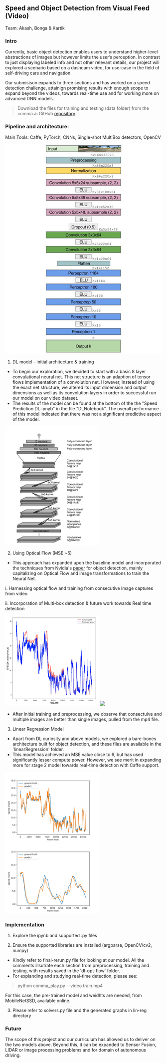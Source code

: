 ## Speed and Object Detection from Visual Feed (Video)
Team: Akash, Bonga & Kartik

### Intro

Currently, basic object detection enables users to understand higher-level abstractions
of images but however limits the user’s perception. In contrast to just displaying labeled
info and not other relevant details, our project will explored a scenario based on a
dashcam video, for use-case in the field of self-driving cars and navigation.

Our submisison expands to three sections and has worked on a speed detection challenge, attainign promising results with enough scope to expand beyond the videos, towards real-time use and for working more on advanced DNN models.

> Download the files for training and testing (data folder) from the comma.ai GitHub [repository](https://github.com/commaai/speedchallenge).

### Pipeline and architecture:
Main Tools: Caffe, PyTorch, CNNs, Single-shot MultiBox detectors, OpenCV

<img src="dl-opt-flow/nvidia.jpg">

1. DL model - initial architecture & training
* To begin our exploration, we decided to start with a basic 8 layer convulational neural net. This net structure is an adaption of tensor flows implementation of a convolution net. However, instead of using the exact net structure, we altered its input dimension and output dimensions as well as its convolution layers in order to successful run our model on our video dataset. 
* The results of the model can be found at the bottom of the the "Speed Prediction DL.ipnyb" in the file "DLNotebook". The overall performance of this model indicated that there was not a significant predictive aspect of the model. 

 <img src="dl-opt-flow/layers.png" width="300">

2. Using Optical Flow (MSE ~5)

* This approach has expanded upon the baseline model and incorporated the techniques from Nvidia's [paper](https://arxiv.org/pdf/1604.07316.pdf) for object detection, mainly capitalizing on Optical Flow and image transformations to train the Neural Net.

i. Harnessing optical flow and training from consecutive image captures from video

ii. Incorporation of Multi-box detection & future work towards Real time detection

<img src="dl-opt-flow/comparison.png" width="300"> <img src="dl-opt-flow/output.gif" width="350">

* After initial training and preprocessing, we observe that consectuive and multiple images are better than single images, pulled from the mp4 file.

3. Linear Regression Model

* Apart from DL curiosity and above models, we explored a bare-bones architecture built for object detection, and these files are available in the 'linearRegression' folder.
* This model has achieved an MSE value close to 6, but has used significantly lesser compute power. However, we see merit in expanding more for stage 2 model towards real-time detection with Caffe support.

<img src="lin-reg/train_graph.png" width="300"> <img src="lin-reg/validation_graph.png" width="300">

### Implementation

1. Explore the ipynb and supported .py files

2. Ensure the supported libraries are installed (argparse, OpenCV/cv2, numpy)

* Kindly refer to final-rerun.py file for looking at our model. All the comments illsutrate each section from preprocessing, training and testing, with results saved in the 'dl-opt-flow' folder.
* For explanding and studying real-time detection, please see:
> python comma_play.py --video train.mp4

For this case, the pre-trained model and weidhts are needed, from MobileNetSSD, available online.

3. Please refer to solvers.py file and the generated graphs in lin-reg directory

### Future

The scope of this project and our curriculum has allowed us to deliver on the two models above. Beyond this, it can be expanded to Sensor Fusion, LIDAR or image processing problems and for domain of autonomous driving.
